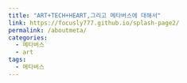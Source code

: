 ```yaml
---
title: "ART+TECH+HEART,그리고 메타버스에 대해서"
link: https://focusly777.github.io/splash-page2/
permalink: /aboutmeta/
categories:
  - 메타버스
  - art
tags:
  - 메타버스
---
```

